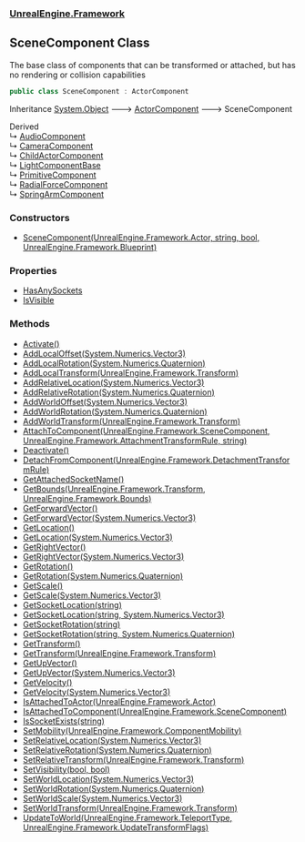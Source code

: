 ### [UnrealEngine.Framework](./UnrealEngine-Framework.md 'UnrealEngine.Framework')
## SceneComponent Class
The base class of components that can be transformed or attached, but has no rendering or collision capabilities  
```csharp
public class SceneComponent : ActorComponent
```
Inheritance [System.Object](https://docs.microsoft.com/en-us/dotnet/api/System.Object 'System.Object') &#129106; [ActorComponent](./ActorComponent.md 'UnrealEngine.Framework.ActorComponent') &#129106; SceneComponent  

Derived  
&#8627; [AudioComponent](./AudioComponent.md 'UnrealEngine.Framework.AudioComponent')  
&#8627; [CameraComponent](./CameraComponent.md 'UnrealEngine.Framework.CameraComponent')  
&#8627; [ChildActorComponent](./ChildActorComponent.md 'UnrealEngine.Framework.ChildActorComponent')  
&#8627; [LightComponentBase](./LightComponentBase.md 'UnrealEngine.Framework.LightComponentBase')  
&#8627; [PrimitiveComponent](./PrimitiveComponent.md 'UnrealEngine.Framework.PrimitiveComponent')  
&#8627; [RadialForceComponent](./RadialForceComponent.md 'UnrealEngine.Framework.RadialForceComponent')  
&#8627; [SpringArmComponent](./SpringArmComponent.md 'UnrealEngine.Framework.SpringArmComponent')  
### Constructors
- [SceneComponent(UnrealEngine.Framework.Actor, string, bool, UnrealEngine.Framework.Blueprint)](./SceneComponent-SceneComponent(Actor_string_bool_Blueprint).md 'UnrealEngine.Framework.SceneComponent.SceneComponent(UnrealEngine.Framework.Actor, string, bool, UnrealEngine.Framework.Blueprint)')
### Properties
- [HasAnySockets](./SceneComponent-HasAnySockets.md 'UnrealEngine.Framework.SceneComponent.HasAnySockets')
- [IsVisible](./SceneComponent-IsVisible.md 'UnrealEngine.Framework.SceneComponent.IsVisible')
### Methods
- [Activate()](./SceneComponent-Activate().md 'UnrealEngine.Framework.SceneComponent.Activate()')
- [AddLocalOffset(System.Numerics.Vector3)](./SceneComponent-AddLocalOffset(Vector3).md 'UnrealEngine.Framework.SceneComponent.AddLocalOffset(System.Numerics.Vector3)')
- [AddLocalRotation(System.Numerics.Quaternion)](./SceneComponent-AddLocalRotation(Quaternion).md 'UnrealEngine.Framework.SceneComponent.AddLocalRotation(System.Numerics.Quaternion)')
- [AddLocalTransform(UnrealEngine.Framework.Transform)](./SceneComponent-AddLocalTransform(Transform).md 'UnrealEngine.Framework.SceneComponent.AddLocalTransform(UnrealEngine.Framework.Transform)')
- [AddRelativeLocation(System.Numerics.Vector3)](./SceneComponent-AddRelativeLocation(Vector3).md 'UnrealEngine.Framework.SceneComponent.AddRelativeLocation(System.Numerics.Vector3)')
- [AddRelativeRotation(System.Numerics.Quaternion)](./SceneComponent-AddRelativeRotation(Quaternion).md 'UnrealEngine.Framework.SceneComponent.AddRelativeRotation(System.Numerics.Quaternion)')
- [AddWorldOffset(System.Numerics.Vector3)](./SceneComponent-AddWorldOffset(Vector3).md 'UnrealEngine.Framework.SceneComponent.AddWorldOffset(System.Numerics.Vector3)')
- [AddWorldRotation(System.Numerics.Quaternion)](./SceneComponent-AddWorldRotation(Quaternion).md 'UnrealEngine.Framework.SceneComponent.AddWorldRotation(System.Numerics.Quaternion)')
- [AddWorldTransform(UnrealEngine.Framework.Transform)](./SceneComponent-AddWorldTransform(Transform).md 'UnrealEngine.Framework.SceneComponent.AddWorldTransform(UnrealEngine.Framework.Transform)')
- [AttachToComponent(UnrealEngine.Framework.SceneComponent, UnrealEngine.Framework.AttachmentTransformRule, string)](./SceneComponent-AttachToComponent(SceneComponent_AttachmentTransformRule_string).md 'UnrealEngine.Framework.SceneComponent.AttachToComponent(UnrealEngine.Framework.SceneComponent, UnrealEngine.Framework.AttachmentTransformRule, string)')
- [Deactivate()](./SceneComponent-Deactivate().md 'UnrealEngine.Framework.SceneComponent.Deactivate()')
- [DetachFromComponent(UnrealEngine.Framework.DetachmentTransformRule)](./SceneComponent-DetachFromComponent(DetachmentTransformRule).md 'UnrealEngine.Framework.SceneComponent.DetachFromComponent(UnrealEngine.Framework.DetachmentTransformRule)')
- [GetAttachedSocketName()](./SceneComponent-GetAttachedSocketName().md 'UnrealEngine.Framework.SceneComponent.GetAttachedSocketName()')
- [GetBounds(UnrealEngine.Framework.Transform, UnrealEngine.Framework.Bounds)](./SceneComponent-GetBounds(Transform_Bounds).md 'UnrealEngine.Framework.SceneComponent.GetBounds(UnrealEngine.Framework.Transform, UnrealEngine.Framework.Bounds)')
- [GetForwardVector()](./SceneComponent-GetForwardVector().md 'UnrealEngine.Framework.SceneComponent.GetForwardVector()')
- [GetForwardVector(System.Numerics.Vector3)](./SceneComponent-GetForwardVector(Vector3).md 'UnrealEngine.Framework.SceneComponent.GetForwardVector(System.Numerics.Vector3)')
- [GetLocation()](./SceneComponent-GetLocation().md 'UnrealEngine.Framework.SceneComponent.GetLocation()')
- [GetLocation(System.Numerics.Vector3)](./SceneComponent-GetLocation(Vector3).md 'UnrealEngine.Framework.SceneComponent.GetLocation(System.Numerics.Vector3)')
- [GetRightVector()](./SceneComponent-GetRightVector().md 'UnrealEngine.Framework.SceneComponent.GetRightVector()')
- [GetRightVector(System.Numerics.Vector3)](./SceneComponent-GetRightVector(Vector3).md 'UnrealEngine.Framework.SceneComponent.GetRightVector(System.Numerics.Vector3)')
- [GetRotation()](./SceneComponent-GetRotation().md 'UnrealEngine.Framework.SceneComponent.GetRotation()')
- [GetRotation(System.Numerics.Quaternion)](./SceneComponent-GetRotation(Quaternion).md 'UnrealEngine.Framework.SceneComponent.GetRotation(System.Numerics.Quaternion)')
- [GetScale()](./SceneComponent-GetScale().md 'UnrealEngine.Framework.SceneComponent.GetScale()')
- [GetScale(System.Numerics.Vector3)](./SceneComponent-GetScale(Vector3).md 'UnrealEngine.Framework.SceneComponent.GetScale(System.Numerics.Vector3)')
- [GetSocketLocation(string)](./SceneComponent-GetSocketLocation(string).md 'UnrealEngine.Framework.SceneComponent.GetSocketLocation(string)')
- [GetSocketLocation(string, System.Numerics.Vector3)](./SceneComponent-GetSocketLocation(string_Vector3).md 'UnrealEngine.Framework.SceneComponent.GetSocketLocation(string, System.Numerics.Vector3)')
- [GetSocketRotation(string)](./SceneComponent-GetSocketRotation(string).md 'UnrealEngine.Framework.SceneComponent.GetSocketRotation(string)')
- [GetSocketRotation(string, System.Numerics.Quaternion)](./SceneComponent-GetSocketRotation(string_Quaternion).md 'UnrealEngine.Framework.SceneComponent.GetSocketRotation(string, System.Numerics.Quaternion)')
- [GetTransform()](./SceneComponent-GetTransform().md 'UnrealEngine.Framework.SceneComponent.GetTransform()')
- [GetTransform(UnrealEngine.Framework.Transform)](./SceneComponent-GetTransform(Transform).md 'UnrealEngine.Framework.SceneComponent.GetTransform(UnrealEngine.Framework.Transform)')
- [GetUpVector()](./SceneComponent-GetUpVector().md 'UnrealEngine.Framework.SceneComponent.GetUpVector()')
- [GetUpVector(System.Numerics.Vector3)](./SceneComponent-GetUpVector(Vector3).md 'UnrealEngine.Framework.SceneComponent.GetUpVector(System.Numerics.Vector3)')
- [GetVelocity()](./SceneComponent-GetVelocity().md 'UnrealEngine.Framework.SceneComponent.GetVelocity()')
- [GetVelocity(System.Numerics.Vector3)](./SceneComponent-GetVelocity(Vector3).md 'UnrealEngine.Framework.SceneComponent.GetVelocity(System.Numerics.Vector3)')
- [IsAttachedToActor(UnrealEngine.Framework.Actor)](./SceneComponent-IsAttachedToActor(Actor).md 'UnrealEngine.Framework.SceneComponent.IsAttachedToActor(UnrealEngine.Framework.Actor)')
- [IsAttachedToComponent(UnrealEngine.Framework.SceneComponent)](./SceneComponent-IsAttachedToComponent(SceneComponent).md 'UnrealEngine.Framework.SceneComponent.IsAttachedToComponent(UnrealEngine.Framework.SceneComponent)')
- [IsSocketExists(string)](./SceneComponent-IsSocketExists(string).md 'UnrealEngine.Framework.SceneComponent.IsSocketExists(string)')
- [SetMobility(UnrealEngine.Framework.ComponentMobility)](./SceneComponent-SetMobility(ComponentMobility).md 'UnrealEngine.Framework.SceneComponent.SetMobility(UnrealEngine.Framework.ComponentMobility)')
- [SetRelativeLocation(System.Numerics.Vector3)](./SceneComponent-SetRelativeLocation(Vector3).md 'UnrealEngine.Framework.SceneComponent.SetRelativeLocation(System.Numerics.Vector3)')
- [SetRelativeRotation(System.Numerics.Quaternion)](./SceneComponent-SetRelativeRotation(Quaternion).md 'UnrealEngine.Framework.SceneComponent.SetRelativeRotation(System.Numerics.Quaternion)')
- [SetRelativeTransform(UnrealEngine.Framework.Transform)](./SceneComponent-SetRelativeTransform(Transform).md 'UnrealEngine.Framework.SceneComponent.SetRelativeTransform(UnrealEngine.Framework.Transform)')
- [SetVisibility(bool, bool)](./SceneComponent-SetVisibility(bool_bool).md 'UnrealEngine.Framework.SceneComponent.SetVisibility(bool, bool)')
- [SetWorldLocation(System.Numerics.Vector3)](./SceneComponent-SetWorldLocation(Vector3).md 'UnrealEngine.Framework.SceneComponent.SetWorldLocation(System.Numerics.Vector3)')
- [SetWorldRotation(System.Numerics.Quaternion)](./SceneComponent-SetWorldRotation(Quaternion).md 'UnrealEngine.Framework.SceneComponent.SetWorldRotation(System.Numerics.Quaternion)')
- [SetWorldScale(System.Numerics.Vector3)](./SceneComponent-SetWorldScale(Vector3).md 'UnrealEngine.Framework.SceneComponent.SetWorldScale(System.Numerics.Vector3)')
- [SetWorldTransform(UnrealEngine.Framework.Transform)](./SceneComponent-SetWorldTransform(Transform).md 'UnrealEngine.Framework.SceneComponent.SetWorldTransform(UnrealEngine.Framework.Transform)')
- [UpdateToWorld(UnrealEngine.Framework.TeleportType, UnrealEngine.Framework.UpdateTransformFlags)](./SceneComponent-UpdateToWorld(TeleportType_UpdateTransformFlags).md 'UnrealEngine.Framework.SceneComponent.UpdateToWorld(UnrealEngine.Framework.TeleportType, UnrealEngine.Framework.UpdateTransformFlags)')
